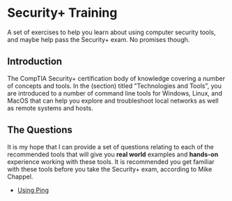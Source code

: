 # Security+ Training
A set of exercises to help you learn about using computer security tools, and maybe help pass the Security+ exam. No promises though.

## Introduction
The CompTIA Security+ certification body of knowledge covering a number of concepts and tools. In the (section) titled "Technologies and Tools", you are introduced to a number of command line tools for Windows, Linux, and MacOS that can help you explore and troubleshoot local networks as well as remote systems and hosts.

## The Questions
It is my hope that I can provide a set of questions relating to each of the recommended tools that will give you **real world** examples and **hands-on** experience working with these tools. It is recommended you get familiar with these tools before you take the Security+ exam, according to Mike Chappel.

* <a href="using-ping.md">Using Ping</a>
